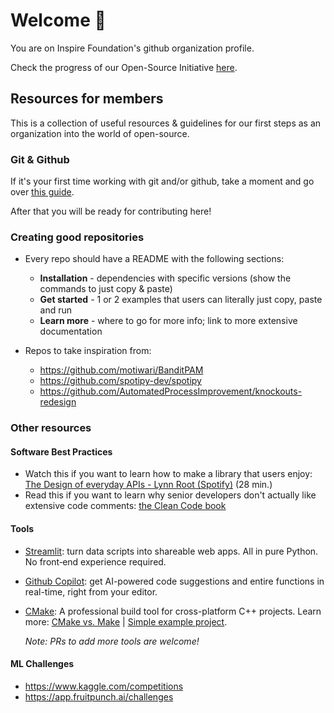 # Welcome :wave:

You are on Inspire Foundation's github organization profile.

Check the progress of our Open-Source Initiative [here](https://github.com/orgs/InspireFoundationEc/projects/1).

## Resources for members
This is a collection of useful resources & guidelines for our first steps as an organization into the world of open-source.

### Git & Github

If it's your first time working with git and/or github, take a moment and go over [this guide](https://github.com/microsoft/Web-Dev-For-Beginners/blob/main/1-getting-started-lessons/2-github-basics/README.md). 

After that you will be ready for contributing here!

### Creating good repositories

- Every repo should have a README with the following sections: 
  - **Installation** - dependencies with specific versions (show the commands to just copy & paste)
  - **Get started** - 1 or 2 examples that users can literally just copy, paste and run
  - **Learn more** - where to go for more info; link to more extensive documentation

- Repos to take inspiration from:
  - https://github.com/motiwari/BanditPAM
  - https://github.com/spotipy-dev/spotipy
  - https://github.com/AutomatedProcessImprovement/knockouts-redesign

### Other resources

#### Software Best Practices
- Watch this if you want to learn how to make a library that users enjoy: [The Design of everyday APIs - Lynn Root (Spotify)](https://youtu.be/0qYDmm1O7hc) (28 min.)
- Read this if you want to learn why senior developers don't actually like extensive code comments: [the Clean Code book](https://github.com/jnguyen095/clean-code/blob/master/Clean.Code.A.Handbook.of.Agile.Software.Craftsmanship.pdf)

#### Tools
- [Streamlit](https://github.com/streamlit/streamlit#quickstart): turn data scripts into shareable web apps. All in pure Python. No front‑end experience required. 
- [Github Copilot](https://github.com/features/copilot): get AI-powered code suggestions and entire functions in real-time, right from your editor.
- [CMake](https://cmake.org/): A professional build tool for cross-platform C++ projects. Learn more: [CMake vs. Make](https://deemocean.com/2022/09/08/cmake-vs-make/) | [Simple example project](https://github.com/InspireFoundationEc/cmake-hello-world).
  
  _Note: PRs to add more tools are welcome!_

#### ML Challenges
- https://www.kaggle.com/competitions
- https://app.fruitpunch.ai/challenges
